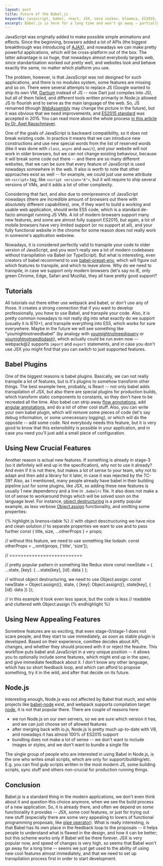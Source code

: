 ```yaml
---
layout: post
title: Future of the Babel.js
keywords: javascript, babel, react, JSX, seva zaikov, bloomca, ES2015, ES6, modern javascript, transpilation, future of javascript, ECMAScript, TC39
excerpt: Babel.js is here for a long time and won't go away – partially because of JSX, partially because of old browsers, and partially because of sweet new features.
---
```


JavaScript was originally added to make possible simple animations and effects. Since the beginning, browsers added a lot of APIs (the biggest breakthrough was introducing of [AJAX](https://developer.mozilla.org/en-US/docs/AJAX)), and nowadays we can make pretty powerful applications, which will be cross-platform out of the box. The latter advantage is so huge, that nowadays almost everybody targets web, since standartisation worked out pretty well, and websites look and behave exactly the same, no matter which platform you use.

The problem, however, is that JavaScript was not designed for such applications, and there is no modules system, some features are missing and so on. There were several attempts to replace JS (Google wanted to ship its own VM, [Dartium](https://webdev.dartlang.org/tools/dartium) instead of JS -- now Dart just compiles into JS), but all of them failed, and different tools written primarily in Node.js allowed JS to flourish and to serve as the main language of the web. So, JS remained (though [WebAssembly](http://webassembly.org/) may change the picture in the future), but it was obvious that we need improvements, and [ES2015 standard](https://www.ecma-international.org/ecma-262/6.0/) was accepted in 2015. You can read more about the whole process [in this article by Dr. Axel Rauschmayer](http://2ality.com/2015/11/tc39-process.html).

One of the goals of JavaScript is backward compatibility, so it does not break existing code. In practice it means that we can introduce new constructions and use new special words from the list of reserved words (like it was done with `class`, `async` and `await`), and your website will not work in older browsers, but we can not change existing behaviour, because it will break some code out there -- and there are so many different websites, that we can be sure that every feature of JavaScript is used nowadays somewhere in the web. It also is worth to note that other approaches exist as well -- for example, we could just use some attribute on `<script>` tag, like `<script version="6">`, but it will require to ship several versions of VMs, and it adds a lot of other complexity.

Considering that fact, and also due to omnipresence of JavaScript nowadays (there are incredible amount of browsers out there with absolutely different capabilities), one, if they want to build a working and usable web application, should write ES5 code, which is a standard de-facto amongst running JS VMs. A lot of modern browsers support many new features, and some are almost fully support ES2015, but again, a lot of mobile browsers have very limited support (or no support at all), and your fully functional website in the chrome for some reason does not really work in someone's application webview.

Nowadays, it is considered perfectly valid to transpile your code to older version of JavaScript, and you won't really see a lot of modern codebases without transpilation via Babel (or TypeScript). But what is interesting, even creators of babel recommend to use [babel-preset-env](https://github.com/babel/babel/tree/master/experimental/babel-preset-env), which will figure out which features to transpile, and which to leave alone. Why do we need to transpile, in case we support only modern browsers (let's say no IE, only green Chrome, Edge, Safari and Mozilla), they all have pretty good support?

## Tutorials

All tutorials out there either use webpack and babel, or don't use any of those. It creates a strong connection that if you want to develop professionally, you _have to_ use Babel, and transpile your code. Also, it is pretty common nowadays to not really dig into what exactly do we support (usually it is IE10+), and transpile everything into ES5, which works for sure everywhere.
Maybe in the future we will see something like "youmightnotneedbabel" (by analogy with [youmightnotneedjquery](http://youmightnotneedjquery.com/) or [youmightnotneedlodash](https://youmightnotneed.com/lodash/)), which actually could be run even now -- webpack@2 supports `import` and `export` statements, and in case you don't use JSX you might find that you can switch to just supported features.

## Babel Plugins

One of the biggest reasons is babel plugins. Basically, we can not really transpile a lot of features, but is it's plugins to somehow transform other things. The best example here, probably, is React -- not only babel adds transpilation of JSX, but also there are special plugins for production builds, which transform static components to constants, so they don't have to be recreated all the time. Also babel can strip away [flow annotations](https://babeljs.io/docs/plugins/transform-flow-strip-types/), add [angular annotations](https://www.npmjs.com/package/babel-plugin-angularjs-annotate), and do a lot of other cool stuff.
Also, you can write your own babel plugin, which will remove some pieces of code (let's say debug information, or some unnecessary logging), or which will do the opposite -- add some code. Not everybody needs this feature, but it is very good to know that this extensibility is possible in your application, and in case you need you'll just add a small piece of configuration.

## Using New Crucial Features

Another reason is actual new features. If something is already in stage-3 (so it definitely will end up in the specification), why not to use it already? And even if it is not there, but makes a lot of sense to your team, why not to adapt and then add a library for it later, in case it was rejected by the TC-39?
Also, as I mentioned, many people already have babel in their building pipeline just for some plugins, like JSX, so adding these new features is usually 1 new dependency and a line in `.babelrc` file.
It also does not make a lot of sense to workaround things which will be solved soon on the language level. For instance, [object destructuring](https://developer.mozilla.org/en-US/docs/Web/JavaScript/Reference/Operators/Destructuring_assignment) is a pretty popular example, as less verbose [Object.assign](https://developer.mozilla.org/en-US/docs/Web/JavaScript/Reference/Global_Objects/Object/assign) functionality, and omitting some properties:

{% highlight js linenos=table %}
// with object desctructuring we have nice and clean solution
// to separate properties we want to use and to pass further
const { title, size, ...otherProps } = props;

// without this feature, we need to use something like lodash:
const otherProps = _.omit(props, ['title', 'size']);

// ==========================

// pretty popular pattern in something like Redux store
const newState = {
  ...state,
  [key]: {
    ...state[key],
    [id]: data
  }
};

// without object destructuring, we need to use Object.assign:
const newState = Object.assign({}, state, {
  [key]: Object.assign({}, state[key], {
    [id]: data
  })
});

// in this example it took even less space, but the code is less
// readable and cluttered with Object.assign
{% endhighlight %}

## Using New Appealing Features

Sometime features are so exciting, that even stage-0/stage-1 does not scare people, and they start to use immediately, as soon as stable plugin is developed. Based on their experience, comittee decides about API, changes, and whether they should proceed with it or reject the feautre. This workflow puts babel and JavaScript in a very unique position -- it allows you to optionally include some features, which might end up in the spec, and give immediate feedback about it. I don't know any other language, which has so short feedback loop, and which can afford to propose something, try it in the wild, and after that decide on its future.

## Node.js

Interesting enough, Node.js was not affected by Babel that much, and while projects like [babel-node](https://babeljs.io/docs/usage/cli/#babel-node) exist, and webpack supports compilation target [node](https://webpack.js.org/configuration/target/), it is not that popular there. There are couple of reasons here:

- we run Node.js on our own servers, so we are sure which version it has, and we can just choose set of allowed features
- after merging back with io.js, Node.js is pretty much up-to-date with V8, and nowadays it has almost 100% of ES2015 support
- bundling does not make a lot of sense -- we don't want to include images or styles, and we don't want to bundle a single file

The single group of people who are interested in using Babel in Node.js, is the one who writes small scripts, which are only for support/building/etc. E.g. you can find gulp scripts written in the most modern JS, some building scripts, sync stuff and others non-crucial for production running things.

## Conclusion

Babel.js is a standard thing in the modern applications, we don't even think about it and question this choice anymore, when we see the build process of a new application. So, it is already there, and often we depend on some functionality it provides -- JSX, some cool features, or just for trying out new stuff (especially there are some very appealing to lovers of functional programming proposals, like [pipe operator](https://github.com/tc39/proposal-pipeline-operator)).
What is really interesting, is that Babel has its own place in the feedback loop to the proposals -- it helps people to understand what is flawed in the design, and how it can be better; but this scheme works only if Babel will be there forever. JSX is very popular now, and speed of changes is very high, so seems that Babel won't go away for a long time -- seems we just get used to the ability of using new cool features almost immediately, and that we need to set up transpilation process first in order to start development.

